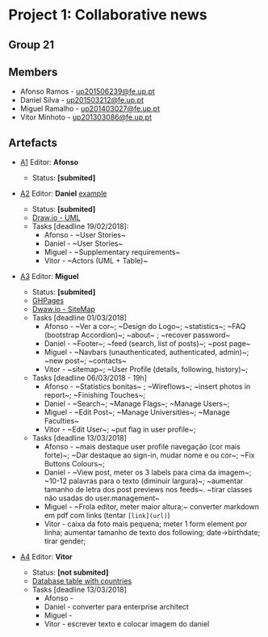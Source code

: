 # Project 1: Collaborative news
## Group 21
## Members
 * Afonso Ramos - up201506239@fe.up.pt
 * Daniel Silva - up201503212@fe.up.pt
 * Miguel Ramalho - up201403027@fe.up.pt
 * Vítor Minhoto - up201303086@fe.up.pt

## Artefacts

 * [A1](https://hackmd.io/KwZmCYCNIU3BaAhuAxseAWDAOA7PATlwAZjMBGAE2xEgDNKCnIg=) Editor: **Afonso**
   * Status: **[submited]**
 * [A2](https://hackmd.io/EwZgHGBmBsCmAmBaaAGaBDRAWLrECMBjAdn0XjC2IE551hQBWQoA) Editor: **Daniel** [example](https://web.fe.up.pt/~jlopes/doku.php/teach/lbaw/medialib/a2)
   * Status: **[submited]**
   * [Draw.io - UML](https://drive.google.com/file/d/1jJV-MGkb27NeJCkNnhLYBqZ4u2EGb1-L/view?usp=sharing)
   * Tasks [deadline 19/02/2018]:
     * Afonso - ~User Stories~
     * Daniel - ~User Stories~
     * Miguel - ~Supplementary requirements~
     * Vitor - ~Actors (UML + Table)~

  * [A3](https://hackmd.io/CwRgrAHAbATAZhAtAYxgEzo4yIAZF4CGAzIiAJxRyECm5ENuhaQA) Editor: **Miguel**
    * Status: **[submited]**
    * [GHPages](https://msramalho.github.io/lbaw1721/)
    * [Dwaw.io - SiteMap](https://drive.google.com/file/d/1W-SPXbB57z5ZN7S4vmGSInLCbPAg0bjc/view?usp=sharing)
    * Tasks [deadline 01/03/2018]
      * Afonso - ~Ver a cor~; ~Design do Logo~; ~statistics~; ~FAQ (bootstrap Accordion)~; ~about~ ; ~recover password~
      * Daniel - ~Footer~; ~feed (search, list of posts)~; ~post page~
      * Miguel - ~Navbars (unauthenticated, authenticated, admin)~; ~new post~; ~contacts~
      * Vitor - ~sitemap~; ~User Profile (details, following, history)~;
    * Tasks [deadline 06/03/2018 - 19h]
      * Afonso - ~Statistics bonitas~ ; ~Wireflows~; ~insert photos in report~; ~Finishing Touches~; 
      * Daniel - ~Search~; ~Manage Flags~; ~Manage Users~;
      * Miguel - ~Edit Post~; ~Manage Universities~; ~Manage Faculties~
      * Vitor - ~Edit User~; ~put flag in user profile~; 
    * Tasks [deadline 13/03/2018]
      * Afonso - ~mais destaque user profile navegação (cor mais forte)~; ~Dar destaque ao sign-in, mudar nome e ou cor~; ~Fix Buttons Colours~;
      * Daniel - ~View post, meter os 3 labels para cima da imagem~; ~10-12 palavras para o texto (diminuir largura)~; ~aumentar tamanho de letra dos post previews nos feeds~. ~tirar classes não usadas do user.management~
      * Miguel - ~Frola editor, meter maior altura;~ converter markdown em pdf com links (tentar `[link](url)`)
      * Vitor - caixa da foto mais pequena; meter 1 form element por linha; aumentar tamanho de texto dos following; date->birthdate; tirar gender;
  * [A4](https://hackmd.io/DnNwGsCNQtK48EZJJBi1Pw) Editor: **Vitor**
    * Status: **[not submited]**
    * [Database table with countries](https://github.com/raramuridesign/mysql-country-list/blob/master/mysql-country-list.sql)
    * Tasks [deadline 13/03/2018]
      * Afonso -
      * Daniel - converter para enterprise architect
      * Miguel -  
      * Vitor - escrever texto e colocar imagem do daniel
